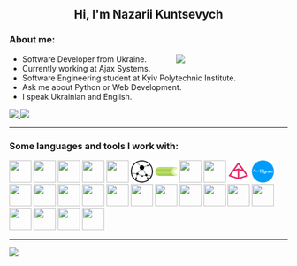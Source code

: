 <h2 align="center">
    Hi, I'm Nazarii Kuntsevych
</h2>

<h3>
    About me:
</h3>

<img src="https://media.giphy.com/media/v1.Y2lkPTc5MGI3NjExY3h3bHV1d24zbzA5Y2ZoejRlNm1ybGNtNHN4ZXNmOG45emtlNnF4eSZlcD12MV9pbnRlcm5hbF9naWZfYnlfaWQmY3Q9cw/xdFJEqglQDcZfM5kXb/giphy.gif" width="40%" align="right">

<ul>
    <li>
        Software Developer from Ukraine.
    </li>
    <li>
        Currently working at Ajax Systems.
    </li>
    <li>
        Software Engineering student at Kyiv Polytechnic Institute.
    </li>
    <li>
        Ask me about Python or Web Development.
    </li>
    <li>
        I speak Ukrainian and English.
    </li>
</ul>

<div>
    <a href="https://www.linkedin.com/in/nazarii-kuntsevych/">
        <img src="https://img.shields.io/badge/LINKEDIN-blue?style=for-the-badge">
    </a>
    <a href="https://t.me/nazarii_kuntsevych">
        <img src="https://img.shields.io/badge/TELEGRAM-blue?style=for-the-badge">
    </a>
</div>

<hr>

<h3>
    <span>Some languages and tools I work with:</span>
    <img src="https://media.giphy.com/media/QssGEmpkyEOhBCb7e1/giphy.gif?cid=ecf05e47a0n3gi1bfqntqmob8g9aid1oyj2wr3ds3mg700bl&rid=giphy.gif" width="20" height="15">
</h3>

<div>
    <img src="https://cdn.jsdelivr.net/gh/devicons/devicon/icons/python/python-original.svg" width="40" height="40">
    <img src="https://cdn.jsdelivr.net/gh/devicons/devicon/icons/django/django-plain.svg" width="40" height="40">
    <img src="https://cdn.jsdelivr.net/gh/devicons/devicon/icons/djangorest/djangorest-original.svg" width="40" height="40">
    <img src="https://cdn.jsdelivr.net/gh/devicons/devicon/icons/flask/flask-original.svg" width="40" height="40">
    <img src="https://cdn.jsdelivr.net/gh/devicons/devicon/icons/fastapi/fastapi-original.svg" width="40" height="40">
    <img src="icons/aiohttp.png" width="40" height="40">
    <img src="icons/celery.png" width="40" height="40">
    <img src="https://cdn.jsdelivr.net/gh/devicons/devicon/icons/sqlalchemy/sqlalchemy-original.svg" width="40" height="40">
    <img src="https://cdn.jsdelivr.net/gh/devicons/devicon/icons/pytest/pytest-original.svg" width="40" height="40">
    <img src="icons/pydantic.png" width="40" height="40">
    <img src="icons/aiogram.png" width="40" height="40">
    <img src="https://cdn.jsdelivr.net/gh/devicons/devicon/icons/html5/html5-original.svg" width="40" height="40">
    <img src="https://cdn.jsdelivr.net/gh/devicons/devicon/icons/css3/css3-original.svg" width="40" height="40">
    <img src="https://cdn.jsdelivr.net/gh/devicons/devicon/icons/javascript/javascript-original.svg" width="40" height="40">
    <img src="https://cdn.jsdelivr.net/gh/devicons/devicon/icons/typescript/typescript-original.svg" width="40" height="40">
    <img src="https://cdn.jsdelivr.net/gh/devicons/devicon/icons/vuejs/vuejs-original.svg" width="40" height="40">
    <img src="https://cdn.jsdelivr.net/gh/devicons/devicon/icons/qt/qt-original.svg" width="40" height="40">
    <img src="https://cdn.jsdelivr.net/gh/devicons/devicon/icons/mysql/mysql-original.svg" width="40" height="40">
    <img src="https://cdn.jsdelivr.net/gh/devicons/devicon/icons/postgresql/postgresql-original.svg" width="40" height="40">
    <img src="https://cdn.jsdelivr.net/gh/devicons/devicon/icons/mongodb/mongodb-original.svg" width="40" height="40">
    <img src="https://cdn.jsdelivr.net/gh/devicons/devicon/icons/amazonwebservices/amazonwebservices-original-wordmark.svg" width="40" height="40">
    <img src="https://cdn.jsdelivr.net/gh/devicons/devicon/icons/docker/docker-original.svg" width="40" height="40">
    <img src="https://cdn.jsdelivr.net/gh/devicons/devicon/icons/jenkins/jenkins-original.svg" width="40" height="40">
    <img src="https://cdn.jsdelivr.net/gh/devicons/devicon/icons/linux/linux-original.svg" width="40" height="40">
    <img src="https://cdn.jsdelivr.net/gh/devicons/devicon/icons/bash/bash-original.svg" width="40" height="40">
    <img src="https://cdn.jsdelivr.net/gh/devicons/devicon/icons/git/git-original.svg" width="40" height="40">
</div>

<hr>

<div>
    <a href="https://u8views.com/github/NazariiKuntsevych">
        <img src="https://u8views.com/api/v1/github/profiles/112722413/views/day-week-month-total-count.svg" width="400">
    </a>
</div>
